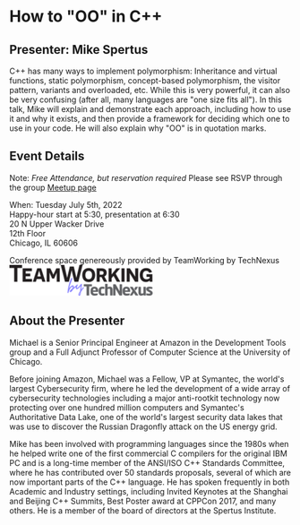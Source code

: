 # How to "OO" in C++

## Presenter: Mike Spertus

C++ has many ways to implement polymorphism: Inheritance and virtual functions, static polymorphism, concept-based polymorphism, 
the visitor pattern, variants and overloaded, etc. While this is very powerful, it can also be very confusing 
(after all, many languages are "one size fits all"). In this talk, Mike will explain and demonstrate each approach, including 
how to use it and why it exists, and then provide a framework for deciding which one to use in your code. 
He will also explain why "OO" is in quotation marks.

## Event Details

Note: *Free Attendance, but reservation required* Please see RSVP through the group [Meetup page]()

When: Tuesday July 5th, 2022  
Happy-hour start at 5:30, presentation at 6:30  
20 N Upper Wacker Drive  
12th Floor  
Chicago, IL 60606  

Conference space genereously provided by TeamWorking by TechNexus  
[![TeamWorking by TechNexus](../logos/team_working_by_tech_nexus_2022_small.png)](https://teamworking.vc/)

## About the Presenter

Michael is a Senior Principal Engineer at Amazon in the Development Tools group and a Full Adjunct Professor 
of Computer Science at the University of Chicago.

Before joining Amazon, Michael was a Fellow, VP at Symantec, the world's largest Cybersecurity firm, where 
he led the development of a wide array of cybersecurity technologies including a major anti-rootkit 
technology now protecting over one hundred million computers and Symantec's Authoritative Data Lake, one of
the world's largest security data lakes that was use to discover the Russian Dragonfly attack on the US energy grid. 

Mike has been involved with programming languages since the 1980s when he helped write one of the first 
commercial C compilers for the original IBM PC and is a long-time member of the ANSI/ISO C++ Standards Committee, 
where he has contributed over 50 standards  proposals, several of which are now important parts of the C++ language. 
He has spoken frequently in both Academic and Industry settings, including Invited Keynotes at the Shanghai and 
Beijing C++ Summits, Best Poster award  at CPPCon 2017, and many others. He is a member of the board of 
directors at the Spertus Institute.
